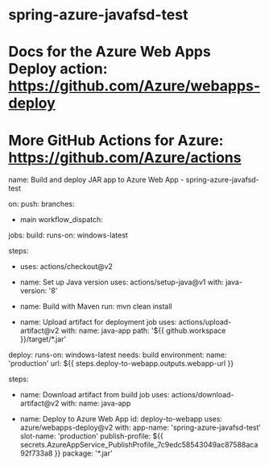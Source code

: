 # spring-azure-javafsd-test
# Docs for the Azure Web Apps Deploy action: https://github.com/Azure/webapps-deploy
# More GitHub Actions for Azure: https://github.com/Azure/actions

name: Build and deploy JAR app to Azure Web App - spring-azure-javafsd-test

on:
push:
branches:
- main
workflow_dispatch:

jobs:
build:
runs-on: windows-latest

steps:
- uses: actions/checkout@v2

- name: Set up Java version
uses: actions/setup-java@v1
with:
java-version: '8'

- name: Build with Maven
run: mvn clean install

- name: Upload artifact for deployment job
uses: actions/upload-artifact@v2
with:
name: java-app
path: '${{ github.workspace }}/target/*.jar'

deploy:
runs-on: windows-latest
needs: build
environment:
name: 'production'
url: ${{ steps.deploy-to-webapp.outputs.webapp-url }}

steps:
- name: Download artifact from build job
uses: actions/download-artifact@v2
with:
name: java-app

- name: Deploy to Azure Web App
id: deploy-to-webapp
uses: azure/webapps-deploy@v2
with:
app-name: 'spring-azure-javafsd-test'
slot-name: 'production'
publish-profile: ${{ secrets.AzureAppService_PublishProfile_7c9edc58543049ac87588aca92f733a8 }}
package: '*.jar'
